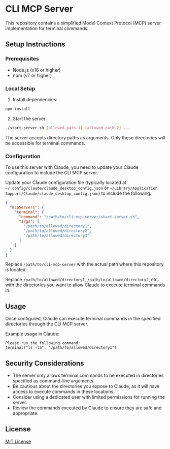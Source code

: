 # CLI MCP Server

This repository contains a simplified Model Context Protocol (MCP) server implementation for terminal commands.

## Setup Instructions

### Prerequisites
- Node.js (v16 or higher)
- npm (v7 or higher)

### Local Setup

1. Install dependencies:
```bash
npm install
```

2. Start the server:
```bash
./start-server.sh [allowed-path-1] [allowed-path-2] ...
```

The server accepts directory paths as arguments. Only these directories will be accessible for terminal commands.

### Configuration

To use this server with Claude, you need to update your Claude configuration to include the CLI MCP server.

Update your Claude configuration file (typically located at `~/.config/claude/claude_desktop_config.json` or `~/Library/Application Support/Claude/claude_desktop_config.json`) to include the following:

```json
{
  "mcpServers": {
    "terminal": {
      "command": "/path/to/cli-mcp-server/start-server.sh",
      "args": [
        "/path/to/allowed/directory1",
        "/path/to/allowed/directory2",
        "/path/to/allowed/directory3"
      ]
    }
  }
}
```

Replace `/path/to/cli-mcp-server` with the actual path where this repository is located.

Replace `/path/to/allowed/directory1`, `/path/to/allowed/directory2`, etc. with the directories you want to allow Claude to execute terminal commands in.

## Usage

Once configured, Claude can execute terminal commands in the specified directories through the CLI MCP server.

Example usage in Claude:
```
Please run the following command:
terminal("ls -la", "/path/to/allowed/directory1")
```

## Security Considerations

- The server only allows terminal commands to be executed in directories specified as command-line arguments.
- Be cautious about the directories you expose to Claude, as it will have access to execute commands in these locations.
- Consider using a dedicated user with limited permissions for running the server.
- Review the commands executed by Claude to ensure they are safe and appropriate.

## License

[MIT License](LICENSE)
